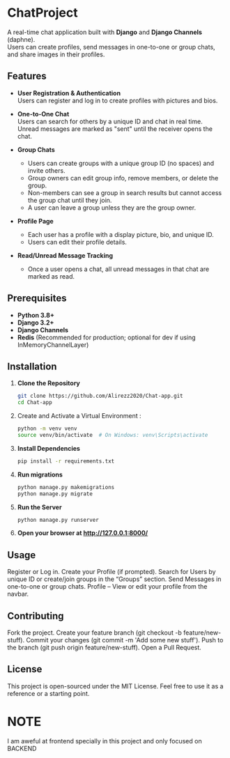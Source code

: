 # ChatProject

A real-time chat application built with **Django** and **Django Channels** (daphne).  
Users can create profiles, send messages in one-to-one or group chats, and share images in their profiles.

## Features

- **User Registration & Authentication**  
  Users can register and log in to create profiles with pictures and bios.

- **One-to-One Chat**  
  Users can search for others by a unique ID and chat in real time.  
  Unread messages are marked as "sent" until the receiver opens the chat.

- **Group Chats**  
  - Users can create groups with a unique group ID (no spaces) and invite others.  
  - Group owners can edit group info, remove members, or delete the group.  
  - Non-members can see a group in search results but cannot access the group chat until they join.  
  - A user can leave a group unless they are the group owner.

- **Profile Page**  
  - Each user has a profile with a display picture, bio, and unique ID.  
  - Users can edit their profile details.

- **Read/Unread Message Tracking**  
  - Once a user opens a chat, all unread messages in that chat are marked as read.



## Prerequisites

- **Python 3.8+**  
- **Django 3.2+**  
- **Django Channels**  
- **Redis** (Recommended for production; optional for dev if using InMemoryChannelLayer)

## Installation

1. **Clone the Repository**

   ```bash
   git clone https://github.com/Alirezz2020/Chat-app.git
   cd Chat-app

2. Create and Activate a Virtual Environment :
    ```bash
    python -m venv venv
    source venv/bin/activate  # On Windows: venv\Scripts\activate

3. **Install Dependencies**
    ```bash
   pip install -r requirements.txt

4. **Run migrations**
    ```bash
    python manage.py makemigrations
    python manage.py migrate
5. **Run the Server**
    ```bash
   python manage.py runserver
6. **Open your browser at http://127.0.0.1:8000/**


## Usage

Register or Log in.
Create your Profile (if prompted).
Search for Users by unique ID or create/join groups in the “Groups” section.
Send Messages in one-to-one or group chats.
Profile – View or edit your profile from the navbar.

## Contributing

Fork the project.
Create your feature branch (git checkout -b feature/new-stuff).
Commit your changes (git commit -m 'Add some new stuff').
Push to the branch (git push origin feature/new-stuff).
Open a Pull Request.

## License

This project is open-sourced under the MIT License. Feel free to use it as a reference or a starting point.

# NOTE
I am aweful at frontend specially in this project and only focused on BACKEND
